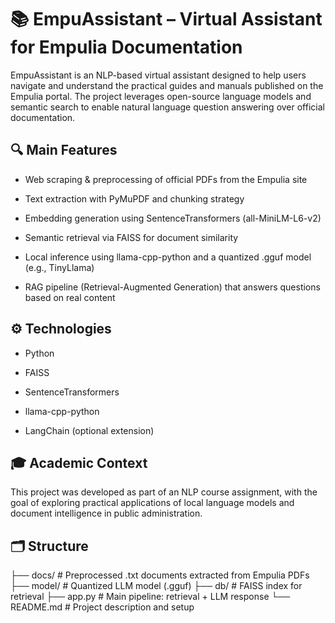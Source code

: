 # 📚 EmpuAssistant – Virtual Assistant for Empulia Documentation
EmpuAssistant is an NLP-based virtual assistant designed to help users navigate and understand the practical guides and manuals published on the Empulia portal. The project leverages open-source language models and semantic search to enable natural language question answering over official documentation.

## 🔍 Main Features
- Web scraping & preprocessing of official PDFs from the Empulia site

- Text extraction with PyMuPDF and chunking strategy

- Embedding generation using SentenceTransformers (all-MiniLM-L6-v2)

- Semantic retrieval via FAISS for document similarity

- Local inference using llama-cpp-python and a quantized .gguf model (e.g., TinyLlama)

- RAG pipeline (Retrieval-Augmented Generation) that answers questions based on real content

## ⚙️ Technologies

- Python

- FAISS

- SentenceTransformers

- llama-cpp-python

- LangChain (optional extension)

## 🎓 Academic Context
This project was developed as part of an NLP course assignment, with the goal of exploring practical applications of local language models and document intelligence in public administration.

## 🗂 Structure

├── docs/         # Preprocessed .txt documents extracted from Empulia PDFs
├── model/        # Quantized LLM model (.gguf)
├── db/           # FAISS index for retrieval
├── app.py        # Main pipeline: retrieval + LLM response
└── README.md     # Project description and setup
